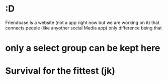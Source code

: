 # :D
Friendbase is a website (not a app right now but we are working on it) that connects people (like anyother social Media app) only difference being that 
# only a select group can be kept here
# Survival for the fittest (jk)
